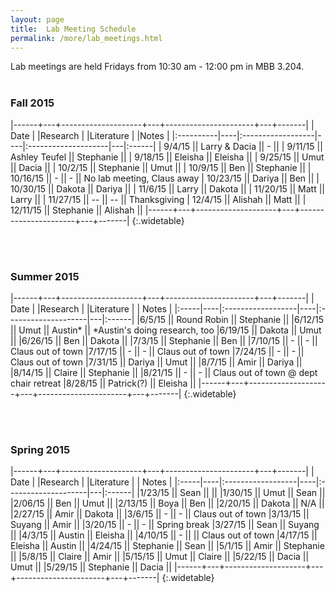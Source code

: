 ```yaml
---
layout: page
title:  Lab Meeting Schedule
permalink: /more/lab_meetings.html
---
```


Lab meetings are held Fridays from 10:30 am - 12:00 pm in MBB 3.204.
<br><br>

### Fall 2015

|------+---+--------------------+---+----------------------+---+-------|
| Date      |    |Research           |    |Literature |         |Notes      |
|:----------|----|:------------------|----|:--------------------|---|:------|
|  9/4/15  || Larry & Dacia  || -  ||
|  9/11/15 || Ashley Teufel  || Stephanie || 
|  9/18/15 || Eleisha   || Eleisha ||
|  9/25/15 || Umut   || Dacia ||
|  10/2/15 || Stephanie  || Umut ||
|  10/9/15 || Ben  || Stephanie  ||
| 10/16/15 || -  || - ||  No lab meeting, Claus away
| 10/23/15 || Dariya  || Ben  ||
| 10/30/15 || Dakota  || Dariya ||
|  11/6/15 || Larry  || Dakota || 
| 11/20/15 || Matt  || Larry ||
| 11/27/15 || --  || -- || Thanksgiving
|  12/4/15 || Alishah  || Matt ||
| 12/11/15 || Stephanie || Alishah ||
|------+---+--------------------+---+----------------------+---+-------|
{:.widetable}


<br><br>

### Summer 2015

|------+---+--------------------+---+----------------------+---+-------|
| Date |    |Research |    |Literature |   | Notes |
|:-----|----|:------------------|----|:--------------------|---|:------|
|6/5/15  || Round Robin   || Stephanie ||
|6/12/15 || Umut          || Austin*   || *Austin's doing research, too
|6/19/15 || Dakota        || Umut      ||
|6/26/15 || Ben           || Dakota    ||
|7/3/15  || Stephanie     || Ben       ||
|7/10/15 ||  -            ||  -        || Claus out of town
|7/17/15 ||  -            ||  -        || Claus out of town
|7/24/15 ||  -            ||  -        || Claus out of town
|7/31/15 || Dariya        || Umut      || 
|8/7/15  || Amir          || Dariya    ||
|8/14/15 || Claire        || Stephanie ||
|8/21/15 || -             || -         || Claus out of town @ dept chair retreat
|8/28/15 || Patrick(?)    || Eleisha   ||
|------+---+--------------------+---+----------------------+---+-------|
{:.widetable}


<br><br>

### Spring 2015

|------+---+--------------------+---+----------------------+---+-------|
| Date |    |Research |    |Literature |   | Notes |
|:-----|----|:------------------|----|:--------------------|---|:------|
|1/23/15 || Sean      ||           ||
|1/30/15 || Umut      || Sean      ||
|2/06/15 || Ben       || Umut      ||
|2/13/15 || Boya      || Ben       ||
|2/20/15 || Dakota    || N/A       ||
|2/27/15 || Amir      || Dakota    ||
|3/6/15  || -         ||  -        || Claus out of town
|3/13/15 || Suyang    || Amir      ||
|3/20/15 || -         ||  -        || Spring break
|3/27/15 || Sean      || Suyang    ||
|4/3/15  || Austin    || Eleisha   ||
|4/10/15 ||    -      ||           || Claus out of town
|4/17/15 || Eleisha   || Austin    ||
|4/24/15 || Stephanie || Sean      ||
|5/1/15  || Amir      || Stephanie ||
|5/8/15  || Claire    || Amir      ||
|5/15/15 || Umut      || Claire    ||
|5/22/15 || Dacia     || Umut      ||
|5/29/15 || Stephanie || Dacia     ||
|------+---+--------------------+---+----------------------+---+-------|
{:.widetable}
